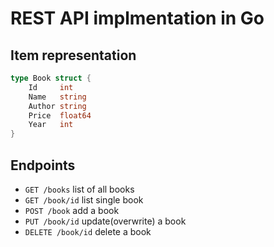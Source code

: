 # REST API implmentation in Go 

## Item representation
```go
type Book struct {
	Id     int
	Name   string
	Author string
	Price  float64
	Year   int
}
```

## Endpoints
- `GET /books` list of all books
- `GET /book/id` list single book
- `POST /book` add a book
- `PUT /book/id` update(overwrite) a book
- `DELETE /book/id` delete a book
